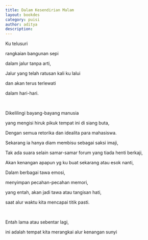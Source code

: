 ```yaml
---
title: Dalam Kesendirian Malam
layout: bookdes
category: puisi
author: aditya
description: 
---
```


Ku telusuri 

rangkaian bangunan sepi 

dalam jalur tanpa arti, 

Jalur yang telah ratusan kali ku lalui 

dan akan terus terlewati 

dalam hari-hari.

<br>

Dikelilingi bayang-bayang manusia 

yang mengisi hiruk pikuk tempat ini di siang buta, 

Dengan semua retorika dan idealita para mahasiswa. 

Sekarang ia hanya diam membisu sebagai saksi imaji, 

Tak ada suara selain samar-samar forum yang tiada henti berkaji, 

Akan kenangan apapun yg ku buat sekarang atau esok nanti, 

Dalam berbagai tawa emosi, 

menyimpan pecahan-pecahan memori, 

yang entah, akan jadi tawa atau tangisan hati, 

saat alur waktu kita mencapai titik pasti. 

<br>

Entah lama atau sebentar lagi, 

ini adalah tempat kita merangkai alur kenangan sunyi
